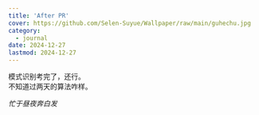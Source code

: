 ```yaml
---
title: 'After PR'
cover: https://github.com/Selen-Suyue/Wallpaper/raw/main/guhechu.jpg
category: 
  - journal
date: 2024-12-27
lastmod: 2024-12-27
---
```


模式识别考完了，还行。  
不知道过两天的算法咋样。  
  
*忙于昼夜奔白发*